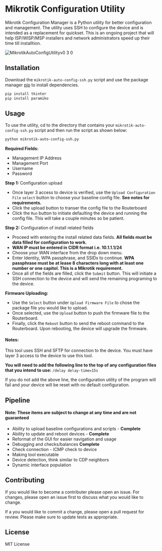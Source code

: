 # Mikrotik Configuration Utility

Mikrotik Configuration Manager is a Python utility for better configuration and management. The utility uses SSH to configure the device and is intended as a replacement for quickset. This is an ongoing project that will help ISP/WISP/MSP installers and network administrators speed up their time till installtion. 


![MikrotikAutoConfigUtilityv0 3 0](https://user-images.githubusercontent.com/87310427/127784200-2088bdf7-1ae6-48dc-aa11-99a5f78560a4.png)


## Installation

Download the `mikrotik-auto-config-ssh.py` script and
use the package manager [pip](https://pip.pypa.io/en/stable/) to install dependencies.

```bash
pip install tkinter
pip install paramiko
```

## Usage

To use the utility, cd to the directory that contains your `mikrotik-auto-config-ssh.py` script and then run the script as shown below:
```bash
python mikrotik-auto-config-ssh.py
```
**Required Fields:**
- Management IP Address
- Management Port
- Username
- Password

**Step 1:** Configuration upload
- Once layer 3 access to device is verified, use the `Upload Configuration File` `select` button to choose your baseline config file. **See notes for requirements.**
- Click the upload button to transer the config file to the Routerboard
- Click the `Run` button to initiate defaulting the device and running the config file. This will take a couple minutes so be patient.

**Step 2:** Configuration of install related fields
- Proceed with entering the install related data fields. **All fields must be data filled for configuration to work.**
- **WAN IP must be entered in CIDR format i.e. 10.1.1.1/24**
- Choose your WAN interface from the drop down menu. 
- Enter Identity, WPA passphrase, and SSIDs to continue. **WPA passphrase must be at lease 8 characters long with at least one number or one capitol. This is a Mikrotik requirement.**
- Once all of the fields are filled, click the ```Submit``` button. This will initiate a SSH connection to the device and will send the remaining programing to the device. 

**Firmware Uploading:**
- Use the ```Select``` button under ```Upload Firmware File``` to chose the package file you would like to upload. 
- Once selected, use the ```Upload``` button to push the firmware file to the Routerboard. 
- Finally, click the ```Reboot``` button to send the reboot command to the Routerboard. Upon rebooting, the device will upgrade the firmware.

#### **Notes:**
This tool uses SSH and SFTP for connection to the device. You must have layer 3 access to the device to use this tool.

**You will need to add the following line to the top of any configuration files that you intend to use:**
```/delay delay-time=15s```

If you do not add the above line, the configuration utility of the program will fail and your device will be reset with no default configuration.

## Pipeline
#### Note: These items are subject to change at any time and are not guaranteed

- Ability to upload baseline configurations and scripts - **Complete**
- Ability to update and reboot devices - **Complete**
- Reformat of the GUI for easier navigation and usage
- Debugging and checks/balances **Complete**
- Check connection - ICMP check to device
- Making tool executable
- Device detection, think similar to CDP neighbors
- Dynamic interface population

## Contributing
If you would like to become a contributer please open an issue. For changes, please open an issue first to discuss what you would like to change.

If a you would like to commit a change, please open a pull request for review. Please make sure to update tests as appropriate.

## License
MIT License

